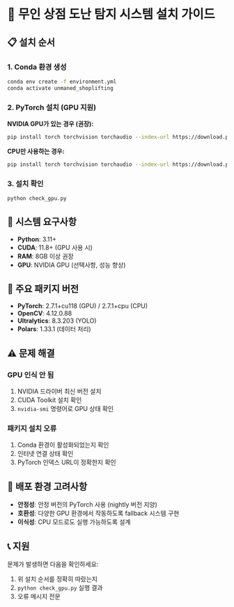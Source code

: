 # 🚀 무인 상점 도난 탐지 시스템 설치 가이드

## 📋 설치 순서

### 1. Conda 환경 생성
```bash
conda env create -f environment.yml
conda activate unmaned_shoplifting
```

### 2. PyTorch 설치 (GPU 지원)
**NVIDIA GPU가 있는 경우 (권장):**
```bash
pip install torch torchvision torchaudio --index-url https://download.pytorch.org/whl/cu118
```

**CPU만 사용하는 경우:**
```bash
pip install torch torchvision torchaudio --index-url https://download.pytorch.org/whl/cpu
```

### 3. 설치 확인
```bash
python check_gpu.py
```

## 🔧 시스템 요구사항

- **Python**: 3.11+
- **CUDA**: 11.8+ (GPU 사용 시)
- **RAM**: 8GB 이상 권장
- **GPU**: NVIDIA GPU (선택사항, 성능 향상)

## 📝 주요 패키지 버전

- **PyTorch**: 2.7.1+cu118 (GPU) / 2.7.1+cpu (CPU)
- **OpenCV**: 4.12.0.88
- **Ultralytics**: 8.3.203 (YOLO)
- **Polars**: 1.33.1 (데이터 처리)

## ⚠️ 문제 해결

### GPU 인식 안 됨
1. NVIDIA 드라이버 최신 버전 설치
2. CUDA Toolkit 설치 확인
3. `nvidia-smi` 명령어로 GPU 상태 확인

### 패키지 설치 오류
1. Conda 환경이 활성화되었는지 확인
2. 인터넷 연결 상태 확인
3. PyTorch 인덱스 URL이 정확한지 확인

## 🎯 배포 환경 고려사항

- **안정성**: 안정 버전의 PyTorch 사용 (nightly 버전 지양)
- **호환성**: 다양한 GPU 환경에서 작동하도록 fallback 시스템 구현
- **이식성**: CPU 모드로도 실행 가능하도록 설계

## 📞 지원

문제가 발생하면 다음을 확인하세요:
1. 위 설치 순서를 정확히 따랐는지
2. `python check_gpu.py` 실행 결과
3. 오류 메시지 전문